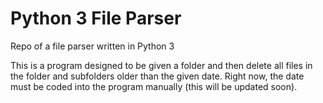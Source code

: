 Python 3 File Parser
==========

Repo of a file parser written in Python 3

This is a program designed to be given a folder and then delete all files in the folder and subfolders older than the given date. Right now, the date must be coded into the program manually (this will be updated soon). 
